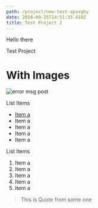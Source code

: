 ```yaml
---
path: /project/new-test-apsvghy
date: 2018-09-25T14:51:33.418Z
title: Test Project 2
---
```

Hello there

Test Project

# With Images

![error msg post](/assets/meteor-test-local.png)

List Items

* [Item a](https://www.gatsbyjs.org/blog/2018-09-27-reach-router/)
* Item a
* Item a
* Item a
* Item a

List Items

1. Item a
2. Item a
3. Item a
4. Item a
5. Item a

> This is Quote from some one
